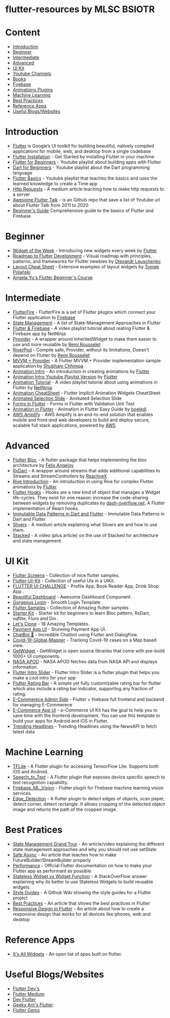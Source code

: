 # flutter-resources by MLSC BSIOTR

# Content

- [Introduction](#introduction)
- [Beginner](#beginner)
- [Intermediate](#intermediate)
- [Advanced](#advanced)
- [UI Kit](#ui-kit)
- [Youtube Channels](#youtube-channels)
- [Books](#books)
- [Firebase](#firebase)
- [Animations Plugins](#animationPlugins)
- [Machine Learning](#machine-learning)
- [Best Practices](#bestPractices)
- [Reference Apps](#referenceApps)
- [Useful Blogs/Websites](#usefulBlogs/Websites)

# Introduction

- [Flutter](https://flutter.dev/) is Google’s UI toolkit for building beautiful, natively compiled applications for mobile, web, and desktop from a single codebase
- [Flutter Installation](https://flutter.dev/docs/get-started/install) - Get Started by installing Flutter in your machine
- [Flutter for Beginners](https://www.youtube.com/watch?v=fmPmrJGbb6w&list=PLlxmoA0rQ-Lw6tAs2fGFuXGP13-dWdKsB) - Youtube playlist about building apps with Flutter
- [Dart for Beginners](https://www.youtube.com/watch?v=5rtujDjt50I&list=PLlxmoA0rQ-LyHW9voBdNo4gEEIh0SjG-q) - Youtube playlist about the Dart programming language
- [Flutter Basics](https://www.youtube.com/watch?v=1ukSR1GRtMU&list=PL4cUxeGkcC9jLYyp2Aoh6hcWuxFDX6PBJ) - Youtube playlist that teaches the basics and uses the learned knowledge to create a Time app
- [Http Requests](https://medium.com/swlh/how-to-make-http-requests-in-flutter-d12e98ee1cef) - A medium article teaching how to make http requests to a server
- [Awesome Flutter Talk](https://github.com/Rahiche/awesome-flutter-talks) - is an Github repo that save a list of Youtube url about Flutter Talk from 2011 to 2020
- [Beginner's Guide](https://github.com/antz22/ultimate-guide-to-flutter) Comprehensive guide to the basics of Flutter and Firebase

# Beginner

- [Widget of the Week](https://www.youtube.com/playlist?list=PLjxrf2q8roU23XGwz3Km7sQZFTdB996iG) - Introducing new widgets every week by [Flutter](https://www.youtube.com/c/flutterdev)
- [Roadmap to Flutter Development](https://github.com/olexale/flutter_roadmap) - Visual roadmap with principles, patterns, and frameworks for Flutter newbies by [Olexandr Leuschenko](https://github.com/olexale)
- [Layout Cheat Sheet](https://medium.com/flutter-community/flutter-layout-cheat-sheet-5363348d037e) - Extensive examples of layout widgets by [Tomek Polański](https://github.com/tomaszpolanski)
- [Angela Yu's Flutter Beginner's Course](https://www.appbrewery.co/p/flutter-development-bootcamp-with-dart)

# Intermediate

- [FlutterFire](https://firebase.flutter.dev/docs/overview/) - FlutterFire is a set of Flutter plugins which connect your Flutter application to [Firebase](https://firebase.google.com/)
- [State Management](https://flutter.dev/docs/development/data-and-backend/state-mgmt/options) - A list of State-Management Approaches in Flutter
- [Flutter & Firebase](https://www.youtube.com/playlist?list=PL4cUxeGkcC9j--TKIdkb3ISfRbJeJYQwC) - A video playlist tutorial about reating Flutter & Firebase app by NetNinja
- [Provider](https://pub.dev/packages/provider) - A wrapper around InheritedWidget to make them easier to use and more reusable by [Remi Rousselet](https://github.com/rrousselGit)
- [RiverPod](https://riverpod.dev/) - Compile safe, Provider, without its limitations, Doesn't depend on Flutter by [Remi Rousselet](https://github.com/rrousselGit)
- [MVVM + Provider](https://github.com/shubham-chhimpa/flutter-mvvm-provider-demo) - A Flutter MVVM + Provider implementation sample application by [Shubham Chhimpa](https://github.com/shubham-chhimpa)
- [Animation Intro](https://flutter.dev/docs/development/ui/animations) - An introduction in creating animations by [Flutter](https://flutter.dev/)
- [Animation Intro Youtube Playlist Version](https://www.youtube.com/watch?v=GXIJJkq_H8g&list=PLjxrf2q8roU2v6UqYlt_KPaXlnjbYySua) by [Flutter](https://www.youtube.com/c/flutterdev)
- [Animation Tutorial](https://www.youtube.com/watch?v=OtrWXLfGtqE&list=PL4cUxeGkcC9gP1qg8yj-Jokef29VRCLt1) - A video playlist tutorial about using animations in Flutter by [NetNinja](https://www.youtube.com/channel/UCW5YeuERMmlnqo4oq8vwUpg)
- [Animation CheatSheet](https://codesearchonline.com/index.php/flutter-implicit-animation/) - Flutter Implicit Animation Widgets CheatSheet
- [Animated Selection Slide](https://github.com/sbilketay/animated_selection_slide/blob/master/README.md) - Animated Selection Slide
- [Forms in Flutter](https://www.youtube.com/watch?v=2C16OP-xIwU&list=PLaY6YJMqp51ctPHYg1VAZ7wIs30cjhXNC) - Forms in Flutter with Validation Unit Test
- [Animation in Flutter](https://www.didierboelens.com/2018/06/animations-in-flutter-easy-guide-tutorial/) - Animation in Flutter Easy Guide by [boeledi](https://github.com/boeledi/guillotine)
- [AWS Amplify](https://docs.amplify.aws/start/q/integration/flutter) - AWS Amplify is an end-to-end solution that enables mobile and front-end web developers to build and deploy secure, scalable full stack applications, powered by [AWS](https://aws.amazon.com/amplify/)

# Advanced

- [Flutter Bloc](https://pub.dev/packages/flutter_bloc) - A flutter package that helps implementing the bloc architecture by [Felix Angelov](https://github.com/felangel/)
- [RxDart](https://pub.dev/packages/rxdart) - A wrapper around streams that adds additional capabilities to Streams and StreamControllers by [ReactiveX](https://github.com/ReactiveX)
- [Rive Introduction](https://www.youtube.com/watch?v=6QZy5sYozVI) - An introduction in using Rive for complex Flutter animations by [Flutter](https://www.youtube.com/c/flutterdev)
- [Flutter Hooks](https://pub.dev/packages/flutter_hooks) - Hooks are a new kind of object that manages a Widget life-cycles. They exist for one reason: increase the code-sharing between widgets by removing duplicates by [dash-overflow.net](https://pub.dev/publishers/dash-overflow.net/packages). A Flutter implementation of React hooks.
- [Immutable Data Patterns in Dart and Flutter](https://dart-academy.cdn.ampproject.org/c/s/dart.academy/immutable-data-patterns-in-dart-and-flutter/amp/) - Immutable Data Patterns in Dart and Flutter
- [Slivers](https://medium.com/swlh/flutter-slivers-and-customscrollview-1aaadf96e35a) - A medium article explaining what Slivers are and how to use them.
- [Stacked](https://www.filledstacks.com/post/flutter-state-management-with-stacked/) - A video (plus article) on the use of Stacked for architecture and state management.
# UI Kit<a name="uiKit"></a>

- [Flutter Screens](https://github.com/samarthagarwal/FlutterScreens) - Collection of nice flutter samples.
- [Flutter-UI-Kit](https://github.com/iampawan/Flutter-UI-Kit) - Collection of useful UIs in a UIKit.
- [FLUTTER UI CHALLENGE](https://github.com/tomialagbe/flutter_ui_challenges) - Profile App, Book Reader App, Drink Shop App .
- [Beautiful Dashboard](https://github.com/Ivaskuu/dashboard) - Awesome Dashboard Component .
- [Gorgeous Login](https://github.com/huextrat/TheGorgeousLogin) - Smooth Login Template .
- [Flutter Samples](https://github.com/diegoveloper/flutter-samples) - Collection of Amazing flutter samples .
- [Starter Kit](https://github.com/KingWu/flutter_starter_kit) - Starter kit for beginners to learn Bloc pattern, RxDart, sqflite, Fluro and Dio .
- [Let's Clone](https://github.com/javico2609/flutter-challenges) - 18 Amazing Templates.
- [Payment App UI](https://github.com/longhoang2984/flutter_payment_app_ui) - Stunning Payment App UI.
- [ChatBot 🤖](https://github.com/aniketambore/ChatbotSpirit-Codebase) - Incredible Chatbot using Flutter and Dialogflow.
- [Covid-19-Global-Mapper](https://github.com/aniketambore/Covid-19-Global-Mapper-Flutter-Dart-Project-) - Tracking Covid-19 cases on a Map based view.
- [GetWidget](https://github.com/ionicfirebaseapp/getwidget) - GetWidget is open source libraries that come with pre-build 1000+ UI components.
- [NASA APOD](https://github.com/sainiteshb/NASA-Apod-flutter) - NASA APOD fetches data from NASA API and displays information.
- [Flutter Intro Slider](https://pub.dev/packages/intro_slider) - Flutter Intro Slider is a flutter plugin that helps you make a cool intro for your app
- [Flutter Rating Bar](https://pub.dev/packages/flutter_rating_bar) - A simple yet fully customizable rating bar for flutter which also include a rating bar indicator, supporting any fraction of rating.
- [E-Commerece Admin Side](https://github.com/Manthan-tech/E-Commerce_App_Admin_Side) - Flutter + firebase full frontend and backend for managing E-Commerece
- [E-Commerce App UI](https://github.com/robertodevs/flutter_ecommerce_template) - e-Commerce UI Kit has the goal to help you to save time with the frontend development. You can use this template to build your apps for Android and iOS in Flutter.  
- [Trending Headlines](https://github.com/sainiteshb/News-App-Flutter) - Trending Headlines using the NewsAPI to fetch latest data


# Machine Learning<a name="machineLearning"></a>

- [TFLite](https://pub.dev/packages/tflite) - A Flutter plugin for accessing TensorFlow Lite. Supports both iOS and Android.
- [Speech_to_Text](https://pub.dev/packages/speech_to_text) - A Flutter plugin that exposes device specific speech to text recognition capability.
- [Firebase_ML_Vision](https://pub.dev/packages/firebase_ml_vision) - Flutter plugin for Firebase machine learning vision services.
- [Edge_Detection](https://pub.dev/packages/edge_detection) - A flutter plugin to detect edges of objects, scan paper, detect corner, detect rectangle. It allows cropping of the detected object image and returns the path of the cropped image.

# Best Pratices<a name="bestPractices"></a>

- [State Management Grand Tour](https://fireship.io/lessons/flutter-state-management-guide/) - An article/video explaining the different state management approaches and why you should not use setState
- [Safe Async](https://recipes.tst.sh/docs/architecture/safe-async.html) - An article that teaches how to make FutureBuilder/StreamBuilder properly
- [Performance](https://flutter.dev/docs/perf/rendering/best-practices) - Official Flutter documentation on how to make your Flutter app as performant as possible
- [Stateless Widget vs Widget Function](https://stackoverflow.com/questions/53234825/what-is-the-difference-between-functions-and-classes-to-create-reusable-widgets) - A StackOverFlow answer explaining why its better to use Stateless Widgets to build reusable widgets.
- [Style Guides](https://github.com/flutter/flutter/wiki/Style-guide-for-Flutter-repo) - A Github Wiki showing the style guides for a Flutter project
- [Best Practices](https://medium.com/flutter-community/flutter-best-practices-and-tips-7c2782c9ebb5) - An article that shows the best practices in Flutter
- [Responsive Design in Flutter](https://flutter.dev/docs/development/ui/layout/responsive) - An article about how to create a responsive design that works for all devices like phones, web and desktop

# Reference Apps<a name="referenceApps"></a>
- [It's All Widgets](https://itsallwidgets.com/) - An open list of apps built on flutter.

# Useful Blogs/Websites<a name="usefulBlogs/Websites"></a>
- [Flutter Dev's](http://flutterdevs.com/blog/) 
- [Flutter Medium](https://medium.com/flutter) 
- [Dev Flutter](https://dev.to/t/flutter?utm_source=devglan) 
- [Geeky Ant's Flutter](https://blog.geekyants.com/flutter/home)
- [Flutter Gems](https://fluttergems.dev/)




